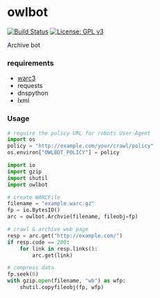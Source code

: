 owlbot
======

[![Build Status](https://travis-ci.org/info-labs/owlbot.svg?branch=master)](https://travis-ci.org/info-labs/owlbot)
[![License: GPL v3](https://img.shields.io/badge/License-GPL%20v3-blue.svg)](http://www.gnu.org/licenses/gpl-3.0)

Archive bot

### requirements

* [warc3]
* requests
* dnspython
* lxml

[warc3]: https://github.com/erroneousboat/warc3

### Usage

```python
# require the policy URL for robots User-Agent
import os
policy = "http://example.com/your/crawl/policy"
os.environ["OWLBOT_POLICY"] = policy

import io
import gzip
import shutil
import owlbot

# create WARCFile
filename = "example.warc.gz"
fp = io.BytesIO()
arc = owlbot.Archvie(filename, fileobj=fp)

# crawl & archive web page
resp = arc.get("http://example.com/")
if resp.code == 200:
    for link in resp.links():
        arc.get(link)

# compress data
fp.seek(0)
with gzip.open(filename, "wb") as wfp:
    shutil.copyfileobj(fp, wfp)
```
